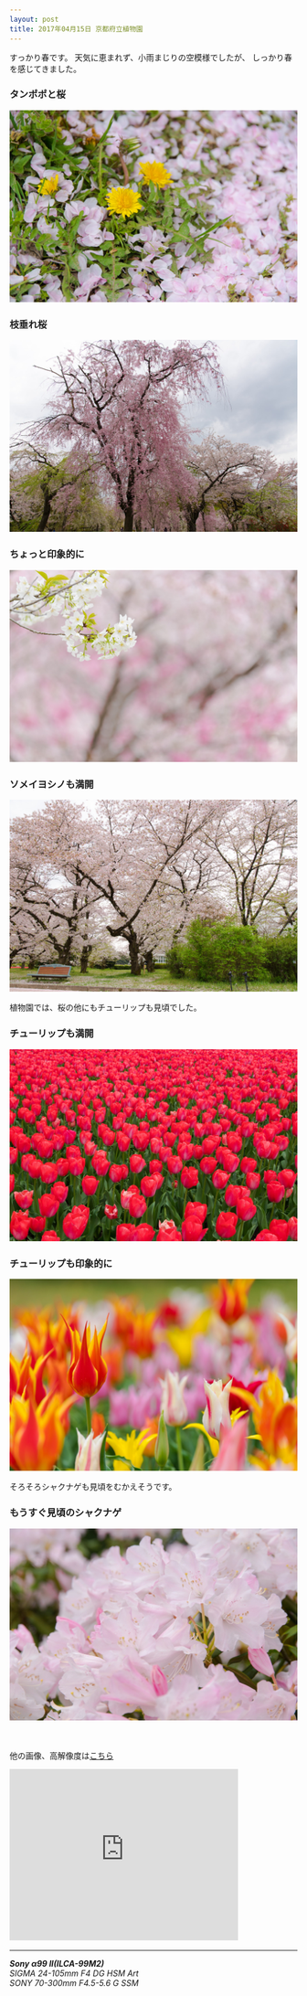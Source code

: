 ```yaml
---
layout: post
title: 2017年04月15日 京都府立植物園
---
```


すっかり春です。
天気に恵まれず、小雨まじりの空模様でしたが、
しっかり春を感じてきました。

### タンポポと桜
![タンポポと桜](../images/20170415/KyotoPrefecturalBotanicalGarden20170415-KBA00037.jpg "タンポポと桜")

### 枝垂れ桜
![枝垂れ桜](../images/20170415/KyotoPrefecturalBotanicalGarden20170415-KBA00067.jpg "枝垂れ桜")

### ちょっと印象的に
![ちょっと印象的に](../images/20170415/KyotoPrefecturalBotanicalGarden20170415-KBA00124.jpg "ちょっと印象的に")

### ソメイヨシノも満開
![ソメイヨシノも満開](../images/20170415/KyotoPrefecturalBotanicalGarden20170415-KBA00144.jpg "ソメイヨシノも満開")

植物園では、桜の他にもチューリップも見頃でした。

### チューリップも満開
![チューリップも満開](../images/20170415/KyotoPrefecturalBotanicalGarden20170415-KBA00205.jpg "チューリップも満開")

### チューリップも印象的に
![チューリップも印象的に](../images/20170415/KyotoPrefecturalBotanicalGarden20170415-KBA00250.jpg "チューリップも印象的に")

そろそろシャクナゲも見頃をむかえそうです。

### もうすぐ見頃のシャクナゲ
![もうすぐ見頃のシャクナゲ](../images/20170415/KyotoPrefecturalBotanicalGarden20170415-KBA00227.jpg "もうすぐ見頃のシャクナゲ")
<br>
<br>
<br>

他の画像、高解像度は[こちら](https://goo.gl/photos/iSvoVWRT6wCeFgXW7)

<iframe src="https://www.google.com/maps/embed?pb=!1m18!1m12!1m3!1d3266.3003236914933!2d135.7603871162201!3d35.049229880346395!2m3!1f0!2f0!3f0!3m2!1i1024!2i768!4f13.1!3m3!1m2!1s0x6001081b1979efd5%3A0x9bba6e81c2248ac5!2z5Lqs6YO95bqc56uL5qSN54mp5ZyS!5e0!3m2!1sja!2sjp!4v1492691969218" width="400" height="300" frameborder="0" style="border:0" allowfullscreen></iframe>

---

___Sony α99 II(ILCA-99M2)___  
_SIGMA 24-105mm F4 DG HSM Art_  
_SONY 70-300mm F4.5-5.6 G SSM_  


